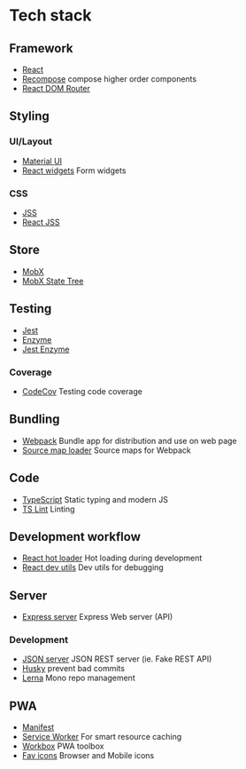 # Tech stack

## Framework

- [React](https://reactjs.org/)
- [Recompose](https://recompose.docsforhumans.com/) compose higher order components
- [React DOM Router](https://reacttraining.com/react-router/web/guides/philosophy)

## Styling

### UI/Layout

- [Material UI](https://material-ui.com/)
- [React widgets](https://jquense.github.io/react-widgets/) Form widgets

### CSS

- [JSS](https://github.com/cssinjs/jss)
- [React JSS](http://cssinjs.org/react-jss/)

## Store

- [MobX](https://mobx.js.org/)
- [MobX State Tree](https://github.com/mobxjs/mobx-state-tree)

## Testing

- [Jest](https://jestjs.io/)
- [Enzyme](http://airbnb.io/enzyme/)
- [Jest Enzyme](https://www.npmjs.com/package/jest-enzyme)

### Coverage

- [CodeCov](https://codecov.io/) Testing code coverage

## Bundling

- [Webpack](https://webpack.js.org/) Bundle app for distribution and use on web page
- [Source map loader](https://github.com/webpack-contrib/source-map-loader) Source maps for Webpack

## Code

- [TypeScript](https://www.typescriptlang.org/) Static typing and modern JS
- [TS Lint](https://palantir.github.io/tslint/) Linting

## Development workflow

- [React hot loader](https://gaearon.github.io/react-hot-loader/) Hot loading during development
- [React dev utils](https://www.npmjs.com/package/react-dev-utils) Dev utils for debugging

## Server

- [Express server](https://expressjs.com/) Express Web server (API)

### Development

- [JSON server](https://github.com/typicode/json-server) JSON REST server (ie. Fake REST API)
- [Husky](https://www.npmjs.com/package/husky) prevent bad commits
- [Lerna](https://lernajs.io) Mono repo management

## PWA

- [Manifest](https://developers.google.com/web/fundamentals/web-app-manifest/)
- [Service Worker](https://developers.google.com/web/ilt/pwa/introduction-to-service-worker-slides) For smart resource caching
- [Workbox](https://developers.google.com/web/tools/workbox/) PWA toolbox
- [Fav icons](https://realfavicongenerator.net/) Browser and Mobile icons
